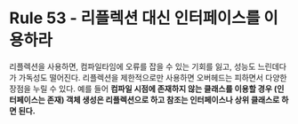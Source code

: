 # Rule 53 - 리플렉션 대신 인터페이스를 이용하라

리플렉션을 사용하면, 컴파일타임에 오류를 잡을 수 있는 기회를 잃고, 성능도 느린데다가 가독성도 떨어진다. 리플렉션을 제한적으로만 사용하면 오버헤드는 피하면서 다양한 장점을 누릴 수 있다. 
예를 들어 **컴파일 시점에 존재하지 않는 클래스를 이용할 경우 (인터페이스는 존재) 객체 생성은 리플렉션으로 하고 참조는 인터페이스나 상위 클래스로 하면 된다.**